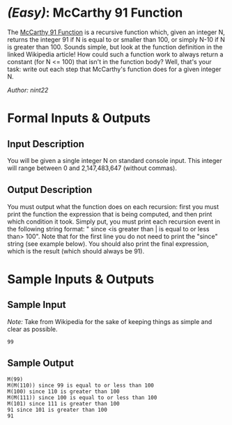 # [](#EasyIcon) *(Easy)*: McCarthy 91 Function

The [McCarthy 91 Function](http://en.wikipedia.org/wiki/McCarthy_91_function) is a recursive function which, given an integer N, returns the integer 91 if N is equal to or smaller than 100, or simply N-10 if N is greater than 100. Sounds simple, but look at the function definition in the linked Wikipedia article! How could such a function work to always return a constant (for N <= 100) that isn't in the function body? Well, that's your task: write out each step that McCarthy's function does for a given integer N.

*Author: nint22*

# Formal Inputs & Outputs
## Input Description

You will be given a single integer N on standard console input. This integer will range between 0 and 2,147,483,647 (without commas).

## Output Description

You must output what the function does on each recursion: first you must print the function the expression that is being computed, and then print which condition it took. Simply put, you must print each recursion event in the following string format: "<Expression being executed> since <is greater than | is equal to or less than> 100". Note that for the first line you do not need to print the "since" string (see example below). You should also print the final expression, which is the result (which should always be 91).

# Sample Inputs & Outputs
## Sample Input

*Note:* Take from Wikipedia for the sake of keeping things as simple and clear as possible.

    99

## Sample Output

    M(99)
    M(M(110)) since 99 is equal to or less than 100
    M(100) since 110 is greater than 100
    M(M(111)) since 100 is equal to or less than 100
    M(101) since 111 is greater than 100
    91 since 101 is greater than 100
    91

